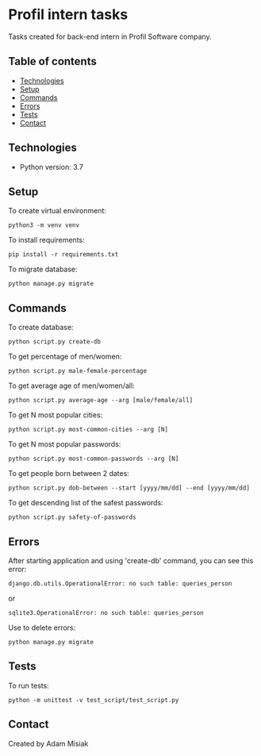 # Profil intern tasks

Tasks created for back-end intern in Profil Software company.


## Table of contents
* [Technologies](#technologies)
* [Setup](#setup)
* [Commands](#commands)
* [Errors](#errors)
* [Tests](#tests)
* [Contact](#contact)

## Technologies
* Python version: 3.7

## Setup
To create virtual environment:
```
python3 -m venv venv
```

To install requirements:
```
pip install -r requirements.txt
```

To migrate database:
```
python manage.py migrate
```

## Commands

To create database:
```
python script.py create-db
```

To get percentage of men/women:
```
python script.py male-female-percentage
```

To get average age of men/women/all:
```
python script.py average-age --arg [male/female/all]
```

To get N most popular cities:
```
python script.py most-common-cities --arg [N]
```

To get N most popular passwords:
```
python script.py most-common-passwords --arg [N]
```

To get people born between 2 dates:
```
python script.py dob-between --start [yyyy/mm/dd] --end [yyyy/mm/dd]
```

To get descending list of the safest passwords:
```
python script.py safety-of-passwords
```

## Errors

After starting application and using 'create-db' command, you can see this error:
```
django.db.utils.OperationalError: no such table: queries_person
```
or
```
sqlite3.OperationalError: no such table: queries_person
```
Use to delete errors:
```
python manage.py migrate
```
## Tests

To run tests:
```
python -m unittest -v test_script/test_script.py
```

## Contact
Created by Adam Misiak
